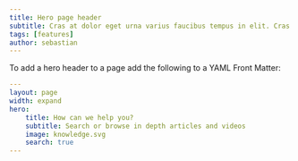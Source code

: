 ```yaml
---
title: Hero page header
subtitle: Cras at dolor eget urna varius faucibus tempus in elit. Cras a dui imperdiet, tempus metus quis, pharetra turpis.
tags: [features]
author: sebastian
---
```


To add a hero header to a page add the following to a YAML Front Matter:

```yaml
---
layout: page
width: expand
hero:
    title: How can we help you?
    subtitle: Search or browse in depth articles and videos
    image: knowledge.svg
    search: true
---
```